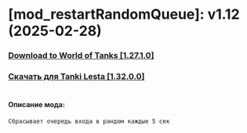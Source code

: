 # [mod_restartRandomQueue]: v1.12 (2025-02-28)
### [**Download to World of Tanks [1.27.1.0]**](https://github.com/spoter/spoter-mods/releases/download/v7/mod_restartRandomQueue.zip)
### [**Скачать для Tanki Lesta [1.32.0.0]**](https://github.com/spoter/spoter-mods/releases/download/v7/mod_restartRandomQueue_RU.zip)
#
#### Описание мода:
    Сбрасывает очередь входа в рандом каждые 5 сек
